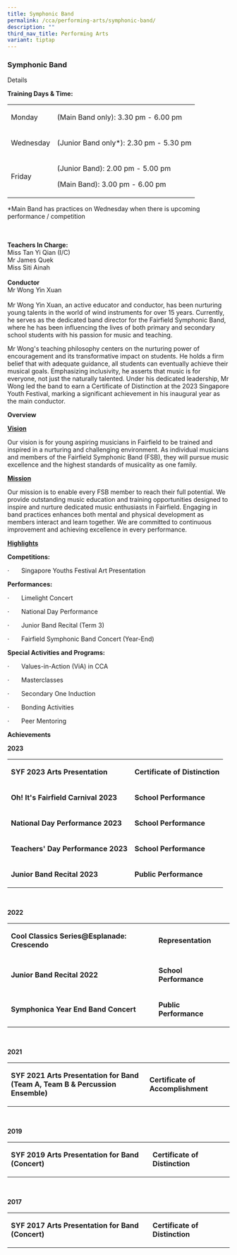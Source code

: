 ```yaml
---
title: Symphonic Band
permalink: /cca/performing-arts/symphonic-band/
description: ""
third_nav_title: Performing Arts
variant: tiptap
---
```

<h3>Symphonic Band</h3>
<p></p>
<p></p>
<p>Details</p>
<p><strong>Training Days &amp; Time:</strong>
</p>
<table style="minWidth: 50px">
<colgroup>
<col>
<col>
</colgroup>
<tbody>
<tr>
<td rowspan="1" colspan="1">
<p>Monday</p>
</td>
<td rowspan="1" colspan="1">
<p>(Main Band only): 3.30 pm - 6.00 pm</p>
</td>
</tr>
<tr>
<td rowspan="1" colspan="1">
<p>Wednesday</p>
</td>
<td rowspan="1" colspan="1">
<p>(Junior Band only*): 2.30 pm - 5.30 pm</p>
</td>
</tr>
<tr>
<td rowspan="1" colspan="1">
<p>Friday</p>
</td>
<td rowspan="1" colspan="1">
<p>(Junior Band): 2.00 pm - 5.00 pm</p>
<p>(Main Band): 3.00 pm - 6.00 pm</p>
</td>
</tr>
</tbody>
</table>
<p>*Main Band has practices on Wednesday when there is upcoming performance
/ competition</p>
<p>
<br>
<br><strong>Teachers In Charge:</strong> 
<br>Miss Tan Yi Qian (I/C)
<br>Mr James Quek
<br>Miss&nbsp;Siti Ainah
<br>
<br><strong>Conductor</strong> 
<br>Mr Wong Yin Xuan&nbsp;
<br>
<br>Mr Wong Yin Xuan, an active educator and conductor, has been nurturing
young talents in the world of wind instruments for over 15 years. Currently,
he serves as the dedicated band director for the <a rel="noopener noreferrer nofollow" target="_blank">Fairfield Symphonic Band</a>,
where he has been influencing the lives of both primary and secondary school
students with his passion for music and teaching.</p>
<p>Mr Wong's teaching philosophy centers on the nurturing power of encouragement
and its transformative impact on students. He holds a firm belief that
with adequate guidance, all students can eventually achieve their musical
goals. Emphasizing inclusivity, he asserts that music is for everyone,
not just the naturally talented. Under his dedicated leadership, Mr Wong
led the band to earn a Certificate of Distinction at the 2023 Singapore
Youth Festival, marking a significant achievement in his inaugural year
as the main conductor.</p>
<p></p>
<p><strong>Overview</strong>
</p>
<p></p>
<p><strong><u>Vision</u></strong>
</p>
<p>Our vision is for young aspiring musicians in Fairfield to be trained
and inspired in a nurturing and challenging environment. As individual
musicians and members of the Fairfield Symphonic Band (FSB), they will
pursue music excellence and the highest standards of musicality as one
family.</p>
<p></p>
<p><strong><u>Mission</u></strong>
</p>
<p>Our mission is to enable every FSB member to reach their full potential.
We provide outstanding music education and training opportunities designed
to inspire and nurture dedicated music enthusiasts in Fairfield. Engaging
in band practices enhances both mental and physical development as members
interact and learn together. We are committed to continuous improvement
and achieving excellence in every performance.</p>
<p></p>
<p><strong><u>Highlights</u></strong>
</p>
<p></p>
<p><strong>Competitions:</strong>
</p>
<p>·&nbsp;&nbsp;&nbsp;&nbsp;&nbsp;&nbsp; Singapore Youths Festival Art Presentation</p>
<p></p>
<p><strong>Performances:</strong>
</p>
<p>·&nbsp;&nbsp;&nbsp;&nbsp;&nbsp;&nbsp; Limelight Concert</p>
<p>·&nbsp;&nbsp;&nbsp;&nbsp;&nbsp;&nbsp; National Day Performance</p>
<p>·&nbsp;&nbsp;&nbsp;&nbsp;&nbsp;&nbsp; Junior Band Recital (Term 3)</p>
<p>·&nbsp;&nbsp;&nbsp;&nbsp;&nbsp;&nbsp; Fairfield Symphonic Band Concert
(Year-End)</p>
<p></p>
<p><strong>Special Activities and Programs:</strong>
</p>
<p>·&nbsp;&nbsp;&nbsp;&nbsp;&nbsp;&nbsp; Values-in-Action (ViA) in CCA</p>
<p>·&nbsp;&nbsp;&nbsp;&nbsp;&nbsp;&nbsp; Masterclasses</p>
<p>·&nbsp;&nbsp;&nbsp;&nbsp;&nbsp;&nbsp; Secondary One Induction</p>
<p>·&nbsp;&nbsp;&nbsp;&nbsp;&nbsp;&nbsp; Bonding Activities</p>
<p>·&nbsp;&nbsp;&nbsp;&nbsp;&nbsp;&nbsp; Peer Mentoring</p>
<p><strong>Achievements</strong>
</p>
<p></p>
<p><strong>2023</strong> 
<br>
</p>
<table style="minWidth: 50px">
<colgroup>
<col>
<col>
</colgroup>
<tbody>
<tr>
<td rowspan="1" colspan="1">
<p><strong>SYF 2023 Arts Presentation<br></strong>
</p>
</td>
<td rowspan="1" colspan="1">
<p><strong>Certificate of Distinction<br></strong>
</p>
</td>
</tr>
<tr>
<td rowspan="1" colspan="1">
<p><strong>Oh! It's Fairfield Carnival 2023<br></strong>
</p>
</td>
<td rowspan="1" colspan="1">
<p><strong>School Performance<br></strong>
</p>
</td>
</tr>
<tr>
<td rowspan="1" colspan="1">
<p><strong>National Day Performance 2023<br></strong>
</p>
</td>
<td rowspan="1" colspan="1">
<p><strong>School Performance</strong> 
<br>
</p>
</td>
</tr>
<tr>
<td rowspan="1" colspan="1">
<p><strong>Teachers' Day Performance 2023<br></strong>
</p>
</td>
<td rowspan="1" colspan="1">
<p><strong>School Performance<br></strong>
</p>
</td>
</tr>
<tr>
<td rowspan="1" colspan="1">
<p><strong>Junior Band Recital 2023<br></strong>
</p>
</td>
<td rowspan="1" colspan="1">
<p><strong>Public Performance</strong> 
<br>
</p>
</td>
</tr>
</tbody>
</table>
<p>
<br>
</p>
<p><strong>2022</strong> 
<br>
</p>
<table style="minWidth: 50px">
<colgroup>
<col>
<col>
</colgroup>
<tbody>
<tr>
<td rowspan="1" colspan="1">
<p><strong>Cool Classics Series@Esplanade: Crescendo<br></strong>
</p>
</td>
<td rowspan="1" colspan="1">
<p><strong>Representation<br></strong>
</p>
</td>
</tr>
<tr>
<td rowspan="1" colspan="1">
<p><strong>Junior Band Recital 2022<br></strong>
</p>
</td>
<td rowspan="1" colspan="1">
<p><strong>School Performance<br></strong>
</p>
</td>
</tr>
<tr>
<td rowspan="1" colspan="1">
<p><strong>Symphonica Year End Band Concert<br></strong>
</p>
</td>
<td rowspan="1" colspan="1">
<p><strong>Public Performance</strong> 
<br>
</p>
</td>
</tr>
</tbody>
</table>
<p>
<br>
</p>
<p><strong>2021</strong> 
<br>
</p>
<table style="minWidth: 50px">
<colgroup>
<col>
<col>
</colgroup>
<tbody>
<tr>
<td rowspan="1" colspan="1">
<p><strong>SYF 2021 Arts Presentation for&nbsp;Band (Team A, Team B &amp; Percussion Ensemble)</strong> 
<br>
</p>
</td>
<td rowspan="1" colspan="1">
<p><strong>Certificate of Accomplishment</strong>
</p>
</td>
</tr>
</tbody>
</table>
<p>
<br>
</p>
<p><strong>2019</strong> 
<br>
</p>
<table style="minWidth: 50px">
<colgroup>
<col>
<col>
</colgroup>
<tbody>
<tr>
<td rowspan="1" colspan="1">
<p><strong>SYF 2019 Arts Presentation for&nbsp;Band (Concert)</strong> 
<br>
</p>
</td>
<td rowspan="1" colspan="1">
<p><strong>Certificate of Distinction</strong>
</p>
</td>
</tr>
</tbody>
</table>
<p>
<br>
</p>
<p><strong>2017</strong> 
<br>
</p>
<table style="minWidth: 50px">
<colgroup>
<col>
<col>
</colgroup>
<tbody>
<tr>
<td rowspan="1" colspan="1">
<p><strong>SYF 2017 Arts Presentation for&nbsp;Band (Concert)</strong> 
<br>
</p>
</td>
<td rowspan="1" colspan="1">
<p><strong>Certificate of Distinction</strong>
</p>
</td>
</tr>
</tbody>
</table>
<p></p>
<p></p>